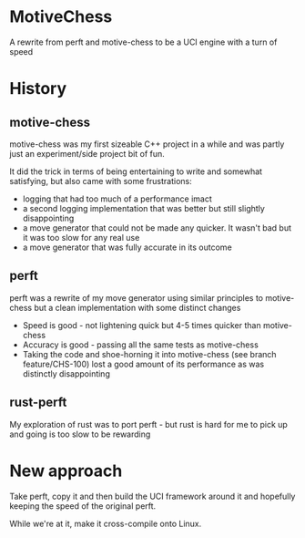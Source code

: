 # MotiveChess
A rewrite from perft and motive-chess to be a UCI engine with a turn of speed

# History
## motive-chess
motive-chess was my first sizeable C++ project in a while and was partly just an experiment/side project bit of fun. 

It did the trick in terms of being entertaining to write and somewhat satisfying, but also came with some frustrations:
 * logging that had too much of a performance imact
 * a second logging implementation that was better but still slightly disappointing
 * a move generator that could not be made any quicker. It wasn't bad but it was too slow for any real use
 * a move generator that was fully accurate in its outcome

## perft
perft was a rewrite of my move generator using similar principles to motive-chess but a clean implementation with some distinct changes
* Speed is good - not lightening quick but 4-5 times quicker than motive-chess
* Accuracy is good - passing all the same tests as motive-chess
* Taking the code and shoe-horning it into motive-chess (see branch feature/CHS-100) lost a good amount of its performance as was distinctly disappointing

## rust-perft
My exploration of rust was to port perft - but rust is hard for me to pick up and going is too slow to be rewarding

# New approach
Take perft, copy it and then build the UCI framework around it and hopefully keeping the speed of the original perft.

While we're at it, make it cross-compile onto Linux.